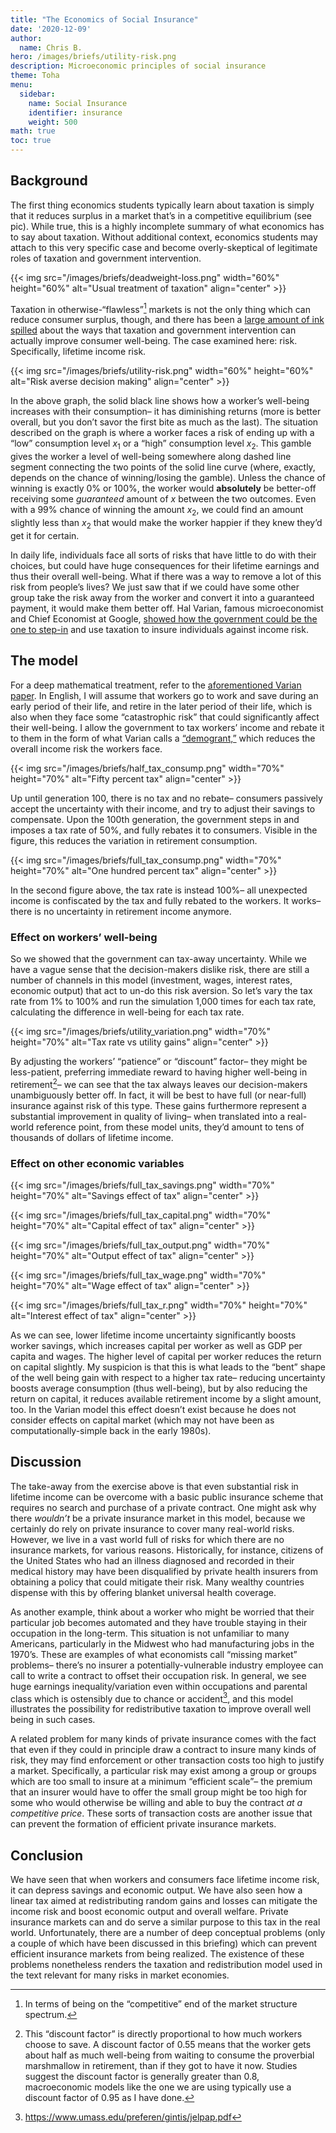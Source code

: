 ```yaml
---
title: "The Economics of Social Insurance"
date: '2020-12-09'
author:
  name: Chris B.
hero: /images/briefs/utility-risk.png
description: Microeconomic principles of social insurance
theme: Toha
menu:
  sidebar:
    name: Social Insurance
    identifier: insurance
    weight: 500
math: true
toc: true
---
```


Background
----------

The first thing economics students typically learn about taxation is
simply that it reduces surplus in a market that’s in a competitive
equilibrium (see pic). While true, this is a highly incomplete summary
of what economics has to say about taxation. Without additional context,
economics students may attach to this very specific case and become
overly-skeptical of legitimate roles of taxation and government
intervention.

{{< img src="/images/briefs/deadweight-loss.png" width="60%" height="60%" alt="Usual treatment of taxation" align="center" >}}

Taxation in otherwise-“flawless”[^1] markets is not the only thing which
can reduce consumer surplus, though, and there has been a [large amount
of ink spilled](https://en.wikipedia.org/wiki/Theory_of_the_second_best)
about the ways that taxation and government intervention can actually
improve consumer well-being. The case examined here: risk. Specifically,
lifetime income risk.

{{< img src="/images/briefs/utility-risk.png" width="60%" height="60%" alt="Risk averse decision making" align="center" >}}

In the above graph, the solid black line shows how a worker’s well-being
increases with their consumption– it has diminishing returns (more is
better overall, but you don’t savor the first bite as much as the last).
The situation described on the graph is where a worker faces a risk of
ending up with a “low” consumption level $x_1$ or a “high”
consumption level $x_2$. This gamble gives the worker a level
of well-being somewhere along dashed line segment connecting the two
points of the solid line curve (where, exactly, depends on the chance of
winning/losing the gamble). Unless the chance of winning is exactly 0%
or 100%, the worker would **absolutely** be better-off receiving some
*guaranteed* amount of $x$ between the two outcomes. Even with a 99%
chance of winning the amount $x_2$, we could find an amount
slightly less than $x_2$ that would make the worker happier if
they knew they’d get it for certain.

In daily life, individuals face all sorts of risks that have little to
do with their choices, but could have huge consequences for their
lifetime earnings and thus their overall well-being. What if there was a
way to remove a lot of this risk from people’s lives? We just saw that
if we could have some other group take the risk away from the worker and
convert it into a guaranteed payment, it would make them better off. Hal
Varian, famous microeconomist and Chief Economist at Google, [showed how
the government could be the one to
step-in](https://www.sciencedirect.com/science/article/abs/pii/0047272780900043)
and use taxation to insure individuals against income risk.

The model
---------

For a deep mathematical treatment, refer to the [aforementioned Varian
paper](https://www.sciencedirect.com/science/article/abs/pii/0047272780900043).
In English, I will assume that workers go to work and save during an
early period of their life, and retire in the later period of their
life, which is also when they face some “catastrophic risk” that could
significantly affect their well-being. I allow the government to tax
workers’ income and rebate it to them in the form of what Varian calls a
[“demogrant,”](https://en.wikipedia.org/wiki/Citizen%27s_dividend) which
reduces the overall income risk the workers face.

{{< img src="/images/briefs/half_tax_consump.png" width="70%" height="70%" alt="Fifty percent tax" align="center" >}}

Up until generation 100, there is no tax and no rebate– consumers
passively accept the uncertainty with their income, and try to adjust
their savings to compensate. Upon the 100th generation, the government
steps in and imposes a tax rate of 50%, and fully rebates it to
consumers. Visible in the figure, this reduces the variation in
retirement consumption.

{{< img src="/images/briefs/full_tax_consump.png" width="70%" height="70%" alt="One hundred percent tax" align="center" >}}

In the second figure above, the tax rate is instead 100%– all unexpected
income is confiscated by the tax and fully rebated to the workers. It
works– there is no uncertainty in retirement income anymore.

### Effect on workers’ well-being

So we showed that the government can tax-away uncertainty. While we have
a vague sense that the decision-makers dislike risk, there are still a
number of channels in this model (investment, wages, interest rates,
economic output) that act to un-do this risk aversion. So let’s vary the
tax rate from 1% to 100% and run the simulation 1,000 times for each tax
rate, calculating the difference in well-being for each tax rate.

{{< img src="/images/briefs/utility_variation.png" width="70%" height="70%" alt="Tax rate vs utility gains" align="center" >}}

By adjusting the workers’ “patience” or “discount” factor– they might be
less-patient, preferring immediate reward to having higher well-being in
retirement[^2]– we can see that the tax always leaves our decision-makers
unambiguously better off. In fact, it will be best to have full (or
near-full) insurance against risk of this type. These gains furthermore
represent a substantial improvement in quality of living– when
translated into a real-world reference point, from these model units,
they’d amount to tens of thousands of dollars of lifetime income.

### Effect on other economic variables

{{< img src="/images/briefs/full_tax_savings.png" width="70%" height="70%" alt="Savings effect of tax" align="center" >}}

{{< img src="/images/briefs/full_tax_capital.png" width="70%" height="70%" alt="Capital effect of tax" align="center" >}}

{{< img src="/images/briefs/full_tax_output.png" width="70%" height="70%" alt="Output effect of tax" align="center" >}}

{{< img src="/images/briefs/full_tax_wage.png" width="70%" height="70%" alt="Wage effect of tax" align="center" >}}

{{< img src="/images/briefs/full_tax_r.png" width="70%" height="70%" alt="Interest effect of tax" align="center" >}}

As we can see, lower lifetime income uncertainty significantly boosts
worker savings, which increases capital per worker as well as GDP per
capita and wages. The higher level of capital per worker reduces the
return on capital slightly. My suspicion is that this is what leads to
the “bent” shape of the well being gain with respect to a higher tax
rate– reducing uncertainty boosts average consumption (thus well-being),
but by also reducing the return on capital, it reduces available
retirement income by a slight amount, too. In the Varian model this
effect doesn’t exist because he does not consider effects on capital
market (which may not have been as computationally-simple back in the
early 1980s).

Discussion
----------

The take-away from the exercise above is that even substantial risk in
lifetime income can be overcome with a basic public insurance scheme
that requires no search and purchase of a private contract. One might
ask why there *wouldn’t* be a private insurance market in this model,
because we certainly do rely on private insurance to cover many
real-world risks. However, we live in a vast world full of risks for
which there are no insurance markets, for various reasons. Historically,
for instance, citizens of the United States who had an illness diagnosed
and recorded in their medical history may have been disqualified by
private health insurers from obtaining a policy that could mitigate
their risk. Many wealthy countries dispense with this by offering
blanket universal health coverage.

As another example, think about a worker who might be worried that their
particular job becomes automated and they have trouble staying in their
occupation in the long-term. This situation is not unfamiliar to many
Americans, particularly in the Midwest who had manufacturing jobs in the
1970’s. These are examples of what economists call “missing market”
problems– there’s no insurer a potentially-vulnerable industry employee
can call to write a contract to offset their occupation risk. In
general, we see huge earnings inequality/variation even within
occupations and parental class which is ostensibly due to chance or
accident[^3], and this model illustrates the possibility for
redistributive taxation to improve overall well being in such cases.

A related problem for many kinds of private insurance comes with the
fact that even if they could in principle draw a contract to insure many
kinds of risk, they may find enforcement or other transaction costs too
high to justify a market. Specifically, a particular risk may exist
among a group or groups which are too small to insure at a minimum
“efficient scale”– the premium that an insurer would have to offer the
small group might be too high for some who would otherwise be willing
and able to buy the contract *at a competitive price*. These sorts of
transaction costs are another issue that can prevent the formation of
efficient private insurance markets.

Conclusion
----------

We have seen that when workers and consumers face lifetime income risk,
it can depress savings and economic output. We have also seen how a
linear tax aimed at redistributing random gains and losses can mitigate
the income risk and boost economic output and overall welfare. Private
insurance markets can and do serve a similar purpose to this tax in the
real world. Unfortunately, there are a number of deep conceptual
problems (only a couple of which have been discussed in this briefing)
which can prevent efficient insurance markets from being realized. The
existence of these problems nonetheless renders the taxation and
redistribution model used in the text relevant for many risks in market
economies.

[^1]: In terms of being on the “competitive” end of the market structure
spectrum.

[^2]: This “discount factor” is directly proportional to how much workers
choose to save. A discount factor of 0.55 means that the worker gets
about half as much well-being from waiting to consume the proverbial
marshmallow in retirement, than if they got to have it now. Studies
suggest the discount factor is generally greater than 0.8, macroeconomic
models like the one we are using typically use a discount factor of 0.95
as I have done.

[^3]: <a href="https://www.umass.edu/preferen/gintis/jelpap.pdf" class="uri">https://www.umass.edu/preferen/gintis/jelpap.pdf</a>
